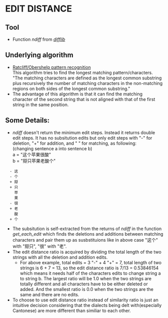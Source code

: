 # EDIT DISTANCE
## Tool
- Function *ndiff* from [*difflib*](https://docs.python.org/3/library/difflib.html#)
## Underlying algorithm 
- [Ratcliff/Obershelp pattern recognition](https://en.wikipedia.org/wiki/Gestalt_pattern_matching)<br>
This algorithm tries to find the longest matching pattern/characters.<br>
"The matching characters are defined as the longest common substring plus recursively the number of matching characters in the non-matching regions on both sides of the longest common substring."
- The advantage of this algorithm is that it can find the matching character of the second string that is not aligned with that of the first string in the same position.

## Some Details:
- *ndiff* doesn't return the minimum edit steps. Instead it returns double edit steps.
It has no subsitution edits but only edit steps with "-" for deletion, "+" for addition, and " " for matching, as following: <br>
(changing sentence a into sentence b) <br>
a = "这个苹果很酸" <br>
b = "搿只苹果老酸个"

```  
  - 这
  - 个
  + 搿
  + 只
    苹
    果
  - 很
  + 老
    酸
  + 个
```
- The subsitution is self-extracted from the returns of *ndiff* in the function *get_each_edit* which finds the deletions and additions between matching characters and pair them up as susbstituions like in above case "这个" with "搿只", "很" with "老".
- The edit distance ratio is acquired by dividing the total length of the two strings with all the deletion and addition edits. <br>
  - For above example, total edits = 3 "-" + 4 "+" = 7, total length of two strings is 6 + 7 = 13, so the edit distance ratio is 7/13 = 0.53846154 which means it needs half of the characters edits to change string a to string b. The largest ratio will be 1.0 when the two strings are totally different and all characters have to be either deleted or added. And the smallest ratio is 0.0 when the two strings are the same and there are no edits.
- To choose to use edit distance ratio instead of similarity ratio is just an intuitive decision considering that the dialects being delt with(especially Cantonese) are more different than similiar to each other.
